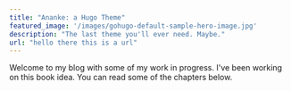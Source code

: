 ```yaml
---
title: "Ananke: a Hugo Theme"
featured_image: '/images/gohugo-default-sample-hero-image.jpg'
description: "The last theme you'll ever need. Maybe."
url: "hello there this is a url"
---
```

Welcome to my blog with some of my work in progress. I've been working on this book idea. You can read some of the chapters below.
